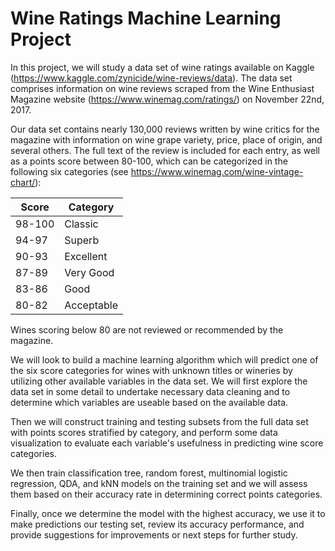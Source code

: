 # Wine Ratings Machine Learning Project
In this project, we will study a data set of wine ratings available on Kaggle (https://www.kaggle.com/zynicide/wine-reviews/data). The data set comprises information on wine reviews scraped from the Wine Enthusiast Magazine website (https://www.winemag.com/ratings/) on November 22nd, 2017.

Our data set contains nearly 130,000 reviews written by wine critics for the magazine with information on wine grape variety, price, place of origin, and several others. The full text of the review is included for each entry, as well as a points score between 80-100, which can be categorized in the following six categories (see https://www.winemag.com/wine-vintage-chart/):

Score  | Category
------ | ----------
98-100 | Classic 
94-97  | Superb
90-93  | Excellent
87-89  | Very Good
83-86  | Good
80-82  | Acceptable

Wines scoring below 80 are not reviewed or recommended by the magazine.

We will look to build a machine learning algorithm which will predict one of the six score categories for wines with unknown titles or wineries by utilizing other available variables in the data set. We will first explore the data set in some detail to undertake necessary data cleaning and to determine which variables are useable based on the available data.

Then we will construct training and testing subsets from the full data set with points scores stratified by category, and perform some data visualization to evaluate each variable's usefulness in predicting wine score categories.

We then train classification tree, random forest, multinomial logistic regression, QDA, and kNN models on the training set and we will assess them based on their accuracy rate in determining correct points categories.

Finally, once we determine the model with the highest accuracy, we use it to make predictions our testing set, review its accuracy performance, and provide suggestions for improvements or next steps for further study.
